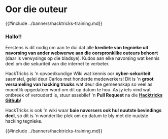 # Oor die outeur

{{#include ../banners/hacktricks-training.md}}

### Hallo!!

Eerstens is dit nodig om aan te dui dat alle **krediete van tegnieke uit navorsing van ander webwerwe aan die oorspronklike outeurs behoort** (daar is verwysings op die bladsye). Kudos aan elke navorsing wat kennis deel om die sekuriteit van die internet te verbeter.

HackTricks is 'n opvoedkundige Wiki wat kennis oor **cyber-sekuriteit** saamstel, gelei deur Carlos met honderde medewerkers! Dit is 'n **groot versameling van hacking truuks** wat deur die gemeenskap so veel as moontlik opgedateer word om dit op datum te hou. As jy iets vind wat ontbreek of verouderd is, stuur asseblief 'n **Pull Request** na die [**Hacktricks Github**](https://github.com/carlospolop/hacktricks)!

HackTricks is ook 'n wiki waar **baie navorsers ook hul nuutste bevindings deel**, so dit is 'n wonderlike plek om op datum te bly met die nuutste hacking tegnieke.

{{#include ../banners/hacktricks-training.md}}
